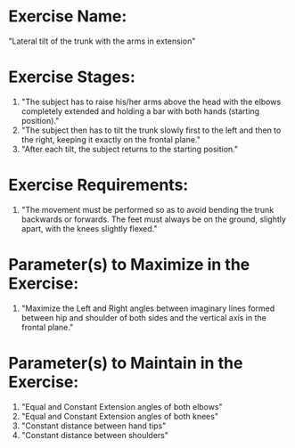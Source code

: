 # Exercise Name:
"Lateral tilt of the trunk with the arms in extension"

# Exercise Stages:
1. "The subject has to raise his/her arms above the head with the elbows completely extended and holding a bar with both hands (starting position)."
2. "The subject then has to tilt the trunk slowly first to the left and then to the right, keeping it exactly on the frontal plane."
3. "After each tilt, the subject returns to the starting position."

# Exercise Requirements:
1. "The movement must be performed so as to avoid bending the trunk backwards or forwards. The feet must always be on the ground, slightly apart, with the knees slightly flexed."
	
# Parameter(s) to Maximize in the Exercise:
1. "Maximize the Left and Right angles between imaginary lines formed between hip and shoulder of both sides and the vertical axis in the frontal plane."

# Parameter(s) to Maintain in the Exercise:
1. "Equal and Constant Extension angles of both elbows"
2. "Equal and Constant Extension angles of both knees"
3. "Constant distance between hand tips"
4. "Constant distance between shoulders"